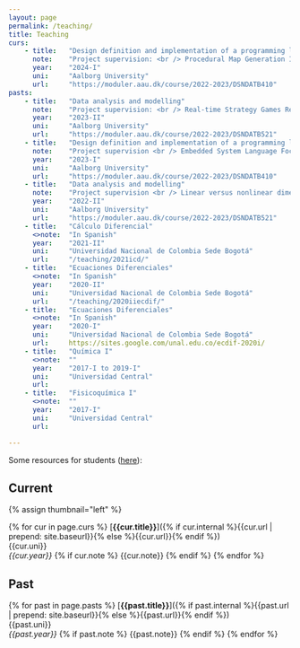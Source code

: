 ```yaml
---
layout: page
permalink: /teaching/
title: Teaching
curs:
    - title:   "Design definition and implementation of a programming language"
      note:    "Project supervision: <br /> Procedural Map Generation I <br /> Procedural Map Generation II "
      year:    "2024-I"
      uni:     "Aalborg University"
      url:     "https://moduler.aau.dk/course/2022-2023/DSNDATB410"
pasts:
    - title:   "Data analysis and modelling"
      note:    "Project supervision: <br /> Real-time Strategy Games Research with Deep Reinforcement Learning <br /> Exploratory machine learning for classificationsof illnesses on medical x-rays. "
      year:    "2023-II"
      uni:     "Aalborg University"
      url:     "https://moduler.aau.dk/course/2022-2023/DSNDATB521"
    - title:   "Design definition and implementation of a programming language"
      note:    "Project supervision <br /> Embedded System Language Focused on Power Optimizations <br /> MapGenius. The procedural map generation language."
      year:    "2023-I"
      uni:     "Aalborg University"
      url:     "https://moduler.aau.dk/course/2022-2023/DSNDATB410"
    - title:   "Data analysis and modelling"
      note:    "Project supervision <br /> Linear versus nonlinear dimensionality reduction.<br /> Music informed neural network for music generation."
      year:    "2022-II"
      uni:     "Aalborg University"
      url:     "https://moduler.aau.dk/course/2022-2023/DSNDATB521"
    - title:   "Cálculo Diferencial"
      <>note:  "In Spanish"
      year:    "2021-II"
      uni:     "Universidad Nacional de Colombia Sede Bogotá"
      url:     "/teaching/2021icd/" 
    - title:   "Ecuaciones Diferenciales"
      <>note:  "In Spanish"
      year:    "2020-II"
      uni:     "Universidad Nacional de Colombia Sede Bogotá"
      url:     "/teaching/2020iiecdif/" 
    - title:   "Ecuaciones Diferenciales"
      <>note:  "In Spanish"
      year:    "2020-I"
      uni:     "Universidad Nacional de Colombia Sede Bogotá"
      url:     https://sites.google.com/unal.edu.co/ecdif-2020i/
    - title:   "Química I"
      <>note:  ""
      year:    "2017-I to 2019-I"
      uni:     "Universidad Central"
      url:
    - title:   "Fisicoquímica I"
      <>note:  ""
      year:    "2017-I"
      uni:     "Universidad Central"
      url:

---
```


Some resources for students ([here](/teaching/resources)):
## Current
{% assign thumbnail="left" %}

{% for cur in page.curs %}
[**{{cur.title}}**]({% if cur.internal %}{{cur.url | prepend: site.baseurl}}{% else %}{{cur.url}}{% endif %})<br />
{{cur.uni}}<br />
*{{cur.year}}*
{% if cur.note %} {{cur.note}}
{% endif %}
{% endfor %}

## Past 
{% for past in page.pasts %}
[**{{past.title}}**]({% if past.internal %}{{past.url | prepend: site.baseurl}}{% else %}{{past.url}}{% endif %})<br />
{{past.uni}}<br />
*{{past.year}}*
{% if past.note %} {{past.note}}
{% endif %}
{% endfor %}
